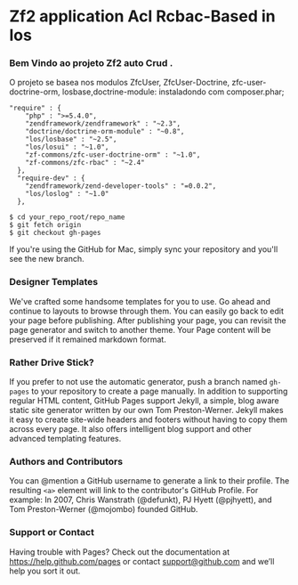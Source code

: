 # Zf2 application Acl Rcbac-Based in los
### Bem Vindo ao projeto Zf2 auto Crud .
O projeto se basea nos modulos ZfcUser, ZfcUser-Doctrine, zfc-user-doctrine-orm, losbase,doctrine-module:
instaladondo com composer.phar;

```
"require" : {
    "php" : ">=5.4.0",
    "zendframework/zendframework" : "~2.3",
    "doctrine/doctrine-orm-module" : "~0.8",
    "los/losbase" : "~2.5",
    "los/losui" : "~1.0",
    "zf-commons/zfc-user-doctrine-orm" : "~1.0",
    "zf-commons/zfc-rbac" : "~2.4"
  },
  "require-dev" : {
    "zendframework/zend-developer-tools" : "=0.0.2",
    "los/loslog" : "~1.0"
  },
```


```
$ cd your_repo_root/repo_name
$ git fetch origin
$ git checkout gh-pages
```

If you're using the GitHub for Mac, simply sync your repository and you'll see the new branch.

### Designer Templates
We've crafted some handsome templates for you to use. Go ahead and continue to layouts to browse through them. You can easily go back to edit your page before publishing. After publishing your page, you can revisit the page generator and switch to another theme. Your Page content will be preserved if it remained markdown format.

### Rather Drive Stick?
If you prefer to not use the automatic generator, push a branch named `gh-pages` to your repository to create a page manually. In addition to supporting regular HTML content, GitHub Pages support Jekyll, a simple, blog aware static site generator written by our own Tom Preston-Werner. Jekyll makes it easy to create site-wide headers and footers without having to copy them across every page. It also offers intelligent blog support and other advanced templating features.

### Authors and Contributors
You can @mention a GitHub username to generate a link to their profile. The resulting `<a>` element will link to the contributor's GitHub Profile. For example: In 2007, Chris Wanstrath (@defunkt), PJ Hyett (@pjhyett), and Tom Preston-Werner (@mojombo) founded GitHub.

### Support or Contact
Having trouble with Pages? Check out the documentation at https://help.github.com/pages or contact support@github.com and we’ll help you sort it out.

